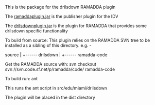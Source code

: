 
This is the package for the drilsdown RAMADDA plugin

The [ramaddaplugin.jar](https://github.com/Unidata/drilsdown/blob/master/ramaddaplugin.jar) is the publisher plugin for the IDV

The [drilsdownplugin.jar](https://github.com/Unidata/drilsdown/blob/master/drilsdownplugin.jar) is the plugin for RAMADDA that provides some drilsdown specific functionality


To build from source:
This plugin relies on the RAMADDA SVN tree to be installed as a sibling of this  directory. 
e.g. - 

source
  |
  +------ drilsdown
  |
  +------ ramadda-code

Get the RAMADDA source with:
svn checkout svn://svn.code.sf.net/p/ramadda/code/ ramadda-code


To build run:
ant

This runs the ant script in src/edu/miami/drilsdown

The plugin will be placed in the dist directory
